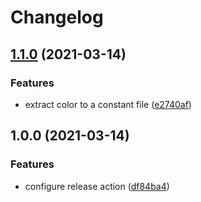 # Changelog

## [1.1.0](https://www.github.com/AlbertHernandez/insomnia-plugin-ocean-light-theme/compare/v1.0.0...v1.1.0) (2021-03-14)


### Features

* extract color to a constant file ([e2740af](https://www.github.com/AlbertHernandez/insomnia-plugin-ocean-light-theme/commit/e2740afd575640219a88e93b9e26ef141c8a7641))

## 1.0.0 (2021-03-14)


### Features

* configure release action ([df84ba4](https://www.github.com/AlbertHernandez/insomnia-plugin-ocean-light-theme/commit/df84ba49ed2b328f7788c6c226595f350c2b9f0d))

